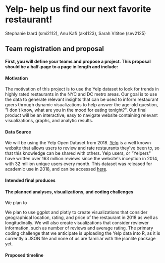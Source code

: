 Yelp- help us find our next favorite restaurant!
================
Stephanie Izard (smi2112), Anu Kafi (ak4123), Sarah Vititoe (sev2125)

Team registration and proposal
------------------------------

#### First, you will define your teams and propose a project. This proposal should be a half-page to a page in length and include:

#### Motivation

The motivation of this project is to use the Yelp dataset to look for trends in highly rated restaurants in the NYC and DC metro areas. Our goal is to use the data to generate relevant insights that can be used to inform restaurant goers through dynamic visualizations to help answer the age-old question, "I don't know, what are you in the mood for eating tonight?". Our final product will be an interactive, easy to navigate website containing relevant visualizations, graphs, and analytic results. 

#### Data Source

We will be using the Yelp Open Dataset from 2018. [Yelp](https://www.yelp.com/) is a well known website that allows users to review and rate restaurants they've been to, so that this knowledge can be shared with others. Yelp users, or "Yelpers" have written over 163 million reviews since the website's inception in 2014, with 32 million unique users every month. This dataset was released for academic use in 2018, and can be accessed [here](https://www.yelp.com/dataset).


#### Intended final produces

#### The planned analyses, visualizations, and coding challenges

We plan to

We plan to use ggplot and plotly to create visualizations that consider geographical location, rating, and price of the restaurant in 2018 as well as longitudinally. We will also create visualizations that consider reviewer information, such as number of reviews and average rating. The primary coding challenge that we anticipate is uploading the Yelp data into R, as it is currently a JSON file and none of us are familiar with the jsonlite package yet.

#### Proposed timeline
